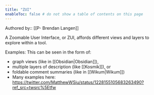 ```yaml
---
title: "ZUI"
enableToc: false # do not show a table of contents on this page
---
```

Authored by:: [[P- Brendan Langen]]

A Zoomable User Interface, or ZUI, affords different views and layers to explore within a tool. 

Examples: 
This can be seen in the form of:
- graph views (like in [[Obsidian|Obsidian]]),
- multiple layers of description (like [[Kosmik]]), or
- foldable comment summaries (like in [[Wikum|Wikum]])
- Many examples here: https://twitter.com/MatthewWSiu/status/1228155105683263490?ref_src=twsrc%5Etfw

